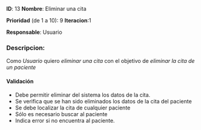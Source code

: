 **ID**: 13 
**Nombre**: Eliminar una cita

**Prioridad** (de 1 a 10): 9 
**Iteracion**:1

**Responsable**: Usuario

### Descripcion:

Como *Usuario* quiero *eliminar una cita* con el objetivo de *eliminar la cita de un paciente*

#### Validación 

* Debe permitir eliminar del sistema los datos de la cita.
* Se verifica que se han sido eliminados los datos de la cita del paciente
* Se debe localizar la cita de cualquier paciente
* Sólo es necesario buscar al paciente
* Indica error si no encuentra al paciente.